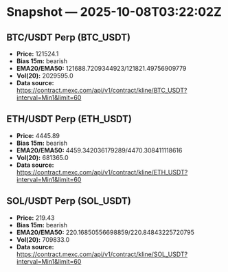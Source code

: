 # Snapshot — 2025-10-08T03:22:02Z

## BTC/USDT Perp (BTC_USDT)
- **Price:** 121524.1
- **Bias 15m:** bearish
- **EMA20/EMA50:** 121688.7209344923/121821.49756909779
- **Vol(20):** 2029595.0
- **Data source:** https://contract.mexc.com/api/v1/contract/kline/BTC_USDT?interval=Min1&limit=60

## ETH/USDT Perp (ETH_USDT)
- **Price:** 4445.89
- **Bias 15m:** bearish
- **EMA20/EMA50:** 4459.342036179289/4470.308411118616
- **Vol(20):** 681365.0
- **Data source:** https://contract.mexc.com/api/v1/contract/kline/ETH_USDT?interval=Min1&limit=60

## SOL/USDT Perp (SOL_USDT)
- **Price:** 219.43
- **Bias 15m:** bearish
- **EMA20/EMA50:** 220.16850556698859/220.84843225720795
- **Vol(20):** 709833.0
- **Data source:** https://contract.mexc.com/api/v1/contract/kline/SOL_USDT?interval=Min1&limit=60
